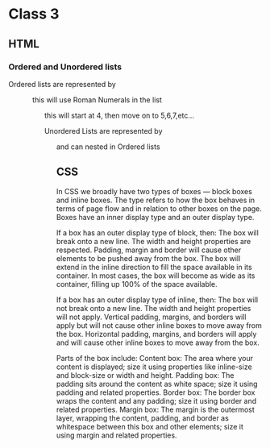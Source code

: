 # Class 3

## HTML

### Ordered and Unordered lists

Ordered lists are represented by <ol>
<ol type="i"> this will use Roman Numerals in the list
<ol start="4"> this will start at 4, then move on to 5,6,7,etc...

Unordered Lists are represented by <ul> and can nested in Ordered lists

## CSS

In CSS we broadly have two types of boxes — block boxes and inline boxes. The type refers to how the box behaves in terms of page flow and in relation to other boxes on the page. Boxes have an inner display type and an outer display type.

If a box has an outer display type of block, then:
The box will break onto a new line.
The width and height properties are respected.
Padding, margin and border will cause other elements to be pushed away from the box.
The box will extend in the inline direction to fill the space available in its container. In most cases, the box will become as wide as its container, filling up 100% of the space available.

If a box has an outer display type of inline, then:
The box will not break onto a new line.
The width and height properties will not apply.
Vertical padding, margins, and borders will apply but will not cause other inline boxes to move away from the box.
Horizontal padding, margins, and borders will apply and will cause other inline boxes to move away from the box.

Parts of the box include:
Content box: The area where your content is displayed; size it using properties like inline-size and block-size or width and height.
Padding box: The padding sits around the content as white space; size it using padding and related properties.
Border box: The border box wraps the content and any padding; size it using border and related properties.
Margin box: The margin is the outermost layer, wrapping the content, padding, and border as whitespace between this box and other elements; size it using margin and related properties.